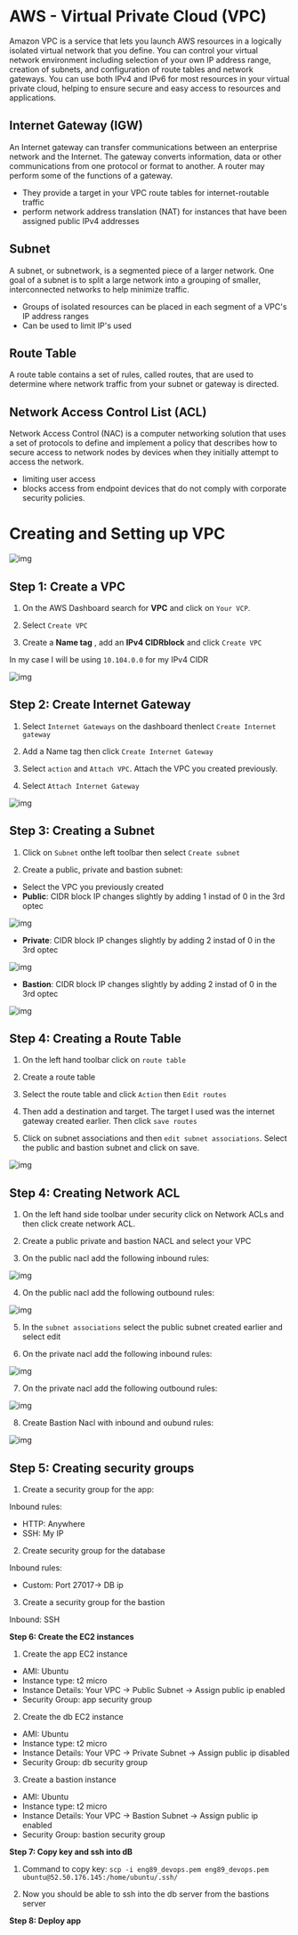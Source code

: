 # AWS - Virtual Private Cloud (VPC)
Amazon VPC is a service that lets you launch AWS resources in a logically isolated virtual network that you define. You can control your virtual network environment including selection of your own IP address range, creation of subnets, and configuration of route tables and network gateways. You can use both IPv4 and IPv6 for most resources in your virtual private cloud, helping to ensure secure and easy access to resources and applications.


## Internet Gateway (IGW)
An Internet gateway can transfer communications between an enterprise network and the Internet. The gateway converts information, data or other communications from one protocol or format to another. A router may perform some of the functions of a gateway.

- They provide a target in your VPC route tables for internet-routable traffic
- perform network address translation (NAT) for instances that have been assigned public IPv4 addresses

## Subnet 
A subnet, or subnetwork, is a segmented piece of a larger network. One goal of a subnet is to split a large network into a grouping of smaller, interconnected networks to help minimize traffic.

- Groups of isolated resources can be placed in each segment of a VPC's IP address ranges
- Can be used to limit IP's used

## Route Table 
A route table contains a set of rules, called routes, that are used to determine where network traffic from your subnet or gateway is directed. 

## Network Access Control List (ACL) 
Network Access Control (NAC) is a computer networking solution that uses a set of protocols to define and implement a policy that describes how to secure access to network nodes by devices when they initially attempt to access the network.

- limiting user access
- blocks access from endpoint devices that do not comply with corporate security policies.

# Creating and Setting up VPC 

![img](img/VPc-1.jpg)

## Step 1: Create a VPC
1. On the AWS Dashboard search for **VPC** and click on `Your VCP`.

2. Select `Create VPC`

3. Create a **Name tag** , add an **IPv4 CIDRblock** and click `Create VPC`

In my case I will be using `10.104.0.0` for my IPv4 CIDR

![img](img/create_vpc.gif)

## Step 2: Create Internet Gateway
1.  Select `Internet Gateways` on the dashboard thenlect `Create Internet gateway` 

2. Add a Name tag then click `Create Internet Gateway` 

3. Select `action` and `Attach VPC`. Attach the VPC you created previously.

4. Select `Attach Internet Gateway`

![img](img/create_igw.gif)

## Step 3: Creating a Subnet

1. Click on `Subnet` onthe left toolbar then select `Create subnet` 

2. Create a public, private and bastion subnet:

- Select the VPC you previously created 
- **Public**: CIDR block IP changes slightly by adding 1 instad of 0 in the 3rd optec

![img](img/create_public_subnet.gif)

- **Private**: CIDR block IP changes slightly by adding 2 instad of 0 in the 3rd optec

![img](img/create_private_subnet.gif)

- **Bastion**: CIDR block IP changes slightly by adding 2 instad of 0 in the 3rd optec

![img](img/create_bastion_subnet.gif)

## Step 4: Creating a Route Table

1. On the left hand toolbar click on `route table`

2. Create a route table 

3. Select the route table and click `Action` then `Edit routes`

4. Then add a destination and target. The target I used was the internet gateway created earlier. Then click `save routes`

5. Click on subnet associations and then `edit subnet associations`. Select the public and bastion subnet and click on save.

![img](img/create_rt.gif)

## Step 4: Creating Network ACL

1. On the left hand side toolbar under security click on Network ACLs and then click create network ACL.

2. Create a public private and bastion NACL and select your VPC 

3. On the public nacl add the following inbound rules:

![img](img/Nacl_inbound_rules_public.png)

4. On the public nacl add the following outbound rules:

![img](img/nacl_outbound_rules_public.png)

5.  In the `subnet associations` select the public subnet created earlier and select edit

6. On the private nacl add the following inbound rules:

![img](img/nacl_private_inbound.png)

7. On the private nacl add the following outbound rules:

![img](img/nacl_private_outbound.png)

8. Create Bastion Nacl with inbound and oubund rules:

![img](img/nacl_bastion_rules.png)

## Step 5: Creating security groups

1. Create a security group for the app:

Inbound rules:
- HTTP: Anywhere
- SSH: My IP

2. Create security group for the database

Inbound rules:

- Custom: Port 27017-> DB ip

3. Create a security group for the bastion

Inbound: SSH 



**Step 6: Create the EC2 instances**

1. Create the app EC2 instance

- AMI: Ubuntu
- Instance type: t2 micro
- Instance Details: Your VPC -> Public Subnet -> Assign public ip enabled
- Security Group: app security group

2. Create the db EC2 instance

- AMI: Ubuntu
- Instance type: t2 micro
- Instance Details: Your VPC -> Private Subnet -> Assign public ip disabled
- Security Group: db security group

3. Create a bastion instance

- AMI: Ubuntu
- Instance type: t2 micro
- Instance Details: Your VPC -> Bastion Subnet -> Assign public ip enabled
- Security Group: bastion security group

**Step 7: Copy key and ssh into dB**

1. Command to copy key:
`scp -i eng89_devops.pem eng89_devops.pem ubuntu@52.50.176.145:/home/ubuntu/.ssh/ `

2. Now you should be able to ssh into the db server from the bastions server 

**Step 8: Deploy app**
